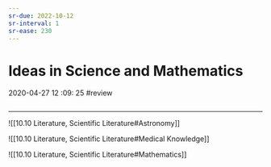 ```yaml
---
sr-due: 2022-10-12
sr-interval: 1
sr-ease: 230
---
```


# Ideas in Science and Mathematics
2020-04-27 12 :09: 25 #review 
```toc
```
---
 ![[10.10 Literature, Scientific Literature#Astronomy]]

 ![[10.10 Literature, Scientific Literature#Medical Knowledge]]

 ![[10.10 Literature, Scientific Literature#Mathematics]]





